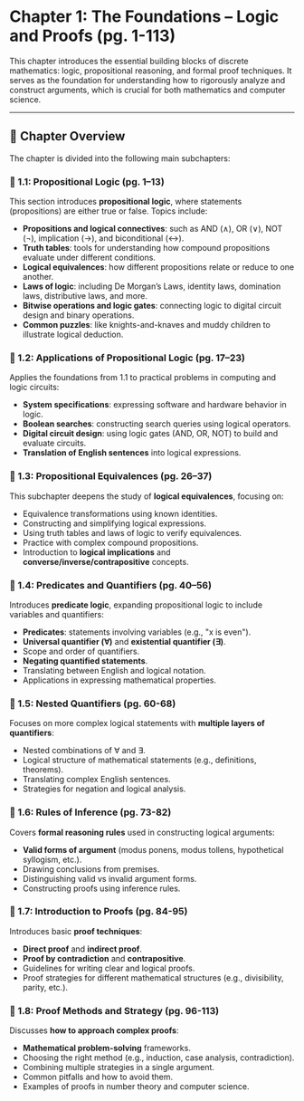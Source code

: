
# Chapter 1: The Foundations – Logic and Proofs (pg. 1-113)

This chapter introduces the essential building blocks of discrete mathematics: logic, propositional reasoning, and formal proof techniques. It serves as the foundation for understanding how to rigorously analyze and construct arguments, which is crucial for both mathematics and computer science.

---

## 📘 Chapter Overview

The chapter is divided into the following main subchapters:

### 🔹 1.1: Propositional Logic (pg. 1–13)

This section introduces **propositional logic**, where statements (propositions) are either true or false. Topics include:

- **Propositions and logical connectives**: such as AND (∧), OR (∨), NOT (¬), implication (→), and biconditional (↔).
- **Truth tables**: tools for understanding how compound propositions evaluate under different conditions.
- **Logical equivalences**: how different propositions relate or reduce to one another.
- **Laws of logic**: including De Morgan’s Laws, identity laws, domination laws, distributive laws, and more.
- **Bitwise operations and logic gates**: connecting logic to digital circuit design and binary operations.
- **Common puzzles**: like knights-and-knaves and muddy children to illustrate logical deduction.

### 🔹 1.2: Applications of Propositional Logic (pg. 17–23)

Applies the foundations from 1.1 to practical problems in computing and logic circuits:

- **System specifications**: expressing software and hardware behavior in logic.
- **Boolean searches**: constructing search queries using logical operators.
- **Digital circuit design**: using logic gates (AND, OR, NOT) to build and evaluate circuits.
- **Translation of English sentences** into logical expressions.

### 🔹 1.3: Propositional Equivalences (pg. 26–37)

This subchapter deepens the study of **logical equivalences**, focusing on:

- Equivalence transformations using known identities.
- Constructing and simplifying logical expressions.
- Using truth tables and laws of logic to verify equivalences.
- Practice with complex compound propositions.
- Introduction to **logical implications** and **converse/inverse/contrapositive** concepts.

### 🔹 1.4: Predicates and Quantifiers (pg. 40–56)

Introduces **predicate logic**, expanding propositional logic to include variables and quantifiers:

- **Predicates**: statements involving variables (e.g., "x is even").
- **Universal quantifier (∀)** and **existential quantifier (∃)**.
- Scope and order of quantifiers.
- **Negating quantified statements**.
- Translating between English and logical notation.
- Applications in expressing mathematical properties.

### 🔹 1.5: Nested Quantifiers (pg. 60-68)

Focuses on more complex logical statements with **multiple layers of quantifiers**:

- Nested combinations of ∀ and ∃.
- Logical structure of mathematical statements (e.g., definitions, theorems).
- Translating complex English sentences.
- Strategies for negation and logical analysis.

### 🔹 1.6: Rules of Inference (pg. 73-82)

Covers **formal reasoning rules** used in constructing logical arguments:

- **Valid forms of argument** (modus ponens, modus tollens, hypothetical syllogism, etc.).
- Drawing conclusions from premises.
- Distinguishing valid vs invalid argument forms.
- Constructing proofs using inference rules.

### 🔹 1.7: Introduction to Proofs (pg. 84-95)

Introduces basic **proof techniques**:

- **Direct proof** and **indirect proof**.
- **Proof by contradiction** and **contrapositive**.
- Guidelines for writing clear and logical proofs.
- Proof strategies for different mathematical structures (e.g., divisibility, parity, etc.).

### 🔹 1.8: Proof Methods and Strategy (pg. 96-113)

Discusses **how to approach complex proofs**:

- **Mathematical problem-solving** frameworks.
- Choosing the right method (e.g., induction, case analysis, contradiction).
- Combining multiple strategies in a single argument.
- Common pitfalls and how to avoid them.
- Examples of proofs in number theory and computer science.
